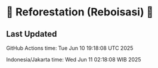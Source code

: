 
# 🌳 Reforestation (Reboisasi) 🌲

## Last Updated

GitHub Actions time: Tue Jun 10 19:18:08 UTC 2025

Indonesia/Jakarta time: Wed Jun 11 02:18:08 WIB 2025
